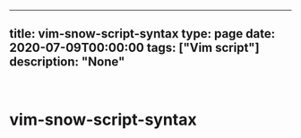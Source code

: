 
---
title: vim-snow-script-syntax
type: page
date: 2020-07-09T00:00:00
tags: ["Vim script"]
description: "None"
---


<br>

# vim-snow-script-syntax